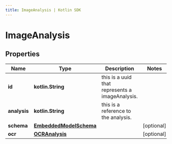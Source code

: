 ```yaml
---
title: ImageAnalysis | Kotlin SDK
---
```



# ImageAnalysis

## Properties
Name | Type | Description | Notes
------------ | ------------- | ------------- | -------------
**id** | **kotlin.String** | this is a uuid that represents a imageAnalysis. | 
**analysis** | **kotlin.String** | this is a reference to the analysis. | 
**schema** | [**EmbeddedModelSchema**](EmbeddedModelSchema) |  |  [optional]
**ocr** | [**OCRAnalysis**](OCRAnalysis) |  |  [optional]



